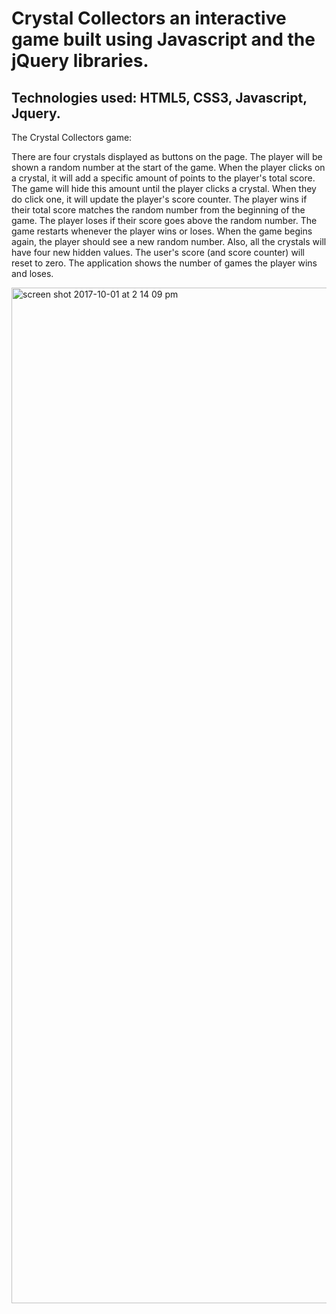 # Crystal Collectors an interactive game built using Javascript and the jQuery libraries. 

## Technologies used: HTML5, CSS3, Javascript, Jquery. 

The Crystal Collectors game: 

There are four crystals displayed as buttons on the page.
The player will be shown a random number at the start of the game.
When the player clicks on a crystal, it will add a specific amount of points to the player's total score.
The game will hide this amount until the player clicks a crystal.
When they do click one, it will update the player's score counter.
The player wins if their total score matches the random number from the beginning of the game.
The player loses if their score goes above the random number.
The game restarts whenever the player wins or loses.
When the game begins again, the player should see a new random number. Also, all the crystals will have four new hidden values. The user's score (and score counter) will reset to zero.
The application shows the number of games the player wins and loses.

<img width="1625" alt="screen shot 2017-10-01 at 2 14 09 pm" src="https://user-images.githubusercontent.com/25913749/31059112-fb22fd46-a6b3-11e7-8124-da10d0670974.png">




